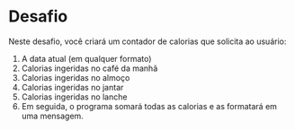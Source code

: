 # Desafio 

Neste desafio, você criará um contador de calorias que solicita ao usuário:

1. A data atual (em qualquer formato)
2. Calorias ingeridas no café da manhã
3. Calorias ingeridas no almoço
4. Calorias ingeridas no jantar
5. Calorias ingeridas no lanche
6. Em seguida, o programa somará todas as calorias e as formatará em uma mensagem.
